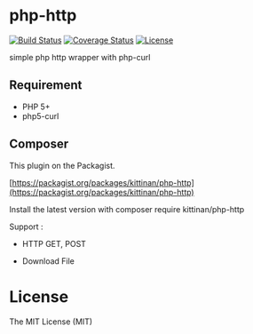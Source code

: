 php-http
========
[![Build Status](https://travis-ci.org/kittinan/php-http.svg?branch=master)](https://travis-ci.org/kittinan/php-http)
[![Coverage Status](https://coveralls.io/repos/kittinan/php-http/badge.png?branch=master)](https://coveralls.io/r/kittinan/php-http?branch=master)
[![License](https://poser.pugx.org/kittinan/php-http/license.svg)](https://packagist.org/packages/kittinan/php-http)

simple php http wrapper with php-curl

## Requirement
* PHP 5+
* php5-curl

## Composer
This plugin on the Packagist.

[https://packagist.org/packages/kittinan/php-http](https://packagist.org/packages/kittinan/php-http)

Install the latest version with composer require kittinan/php-http


Support :

- HTTP GET, POST

- Download File


License
=======
The MIT License (MIT)
